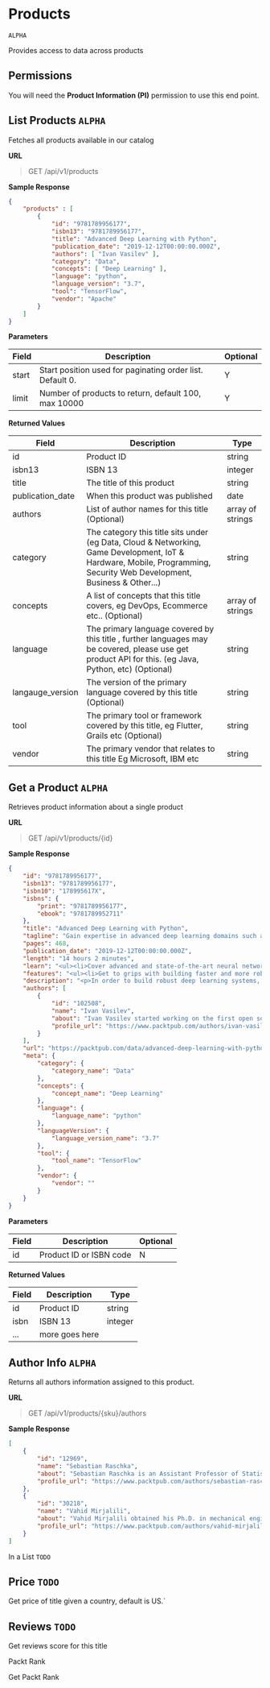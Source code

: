 # Products

`ALPHA` 

Provides access to data across products

## Permissions

You will need the **Product Information (PI)** permission to use this end point.

## List Products `ALPHA`

Fetches all products available in our catalog

**URL**

> GET /api/v1/products

**Sample Response**

```json
{
    "products" : [
        {
            "id": "9781789956177",
            "isbn13": "9781789956177",
            "title": "Advanced Deep Learning with Python",
            "publication_date": "2019-12-12T00:00:00.000Z",
            "authors": [ "Ivan Vasilev" ],
            "category": "Data",
            "concepts": [ "Deep Learning" ],
            "language": "python",
            "language_version": "3.7",
            "tool": "TensorFlow",
            "vendor": "Apache"    
        }    
    ]
}
```

**Parameters**

| Field | Description                                               | Optional |
| ----- | --------------------------------------------------------- | -------- |
| start | Start position used for paginating order list. Default 0. | Y        |
| limit | Number of products to return, default 100, max 10000      | Y        |

**Returned Values**

| Field            | Description                                                  | Type             |
| ---------------- | ------------------------------------------------------------ | ---------------- |
| id               | Product ID                                                   | string           |
| isbn13           | ISBN 13                                                      | integer          |
| title            | The title of this product                                    | string           |
| publication_date | When this product was published                              | date             |
| authors          | List of author names for this title (Optional)               | array of strings |
| category         | The category this title sits under (eg Data, Cloud & Networking, Game Development, IoT & Hardware, Mobile, Programming, Security Web Development, Business & Other...) | string           |
| concepts         | A list of concepts that this title covers, eg DevOps, Ecommerce etc.. (Optional) | array of strings |
| language         | The primary language covered by this title , further languages may be covered, please use get product API for this. (eg Java, Python, etc) (Optional) | string           |
| langauge_version | The version of the primary language covered by this title (Optional) | string           |
| tool             | The primary tool or framework covered by this title, eg Flutter,  Grails etc (Optional) | string           |
| vendor           | The primary vendor that relates to this title Eg Microsoft, IBM etc | string           |



## Get a Product `ALPHA`

Retrieves product information about a single product

**URL**

> GET /api/v1/products/{id}

**Sample Response**

```json
{
    "id": "9781789956177",
    "isbn13": "9781789956177",
    "isbn10": "178995617X",
    "isbns": {
        "print": "9781789956177",
        "ebook": "9781789952711"
    },
    "title": "Advanced Deep Learning with Python",
    "tagline": "Gain expertise in advanced deep learning domains such as neural networks, meta-learning, graph neural networks, and memory augmented neural networks using the Python ecosystem",
    "pages": 468,
    "publication_date": "2019-12-12T00:00:00.000Z",
    "length": "14 hours 2 minutes",
    "learn": "<ul><li>Cover advanced and state-of-the-art neural network architectures\r</li><li>Understand the theory and math behind neural networks\r</li><li>Train DNNs and apply them to modern deep learning problems\r</li><li>Use CNNs for object detection and image segmentation\r</li><li>Implement generative adversarial networks (GANs) and variational autoencoders to generate new images\r</li><li>Solve natural language processing (NLP) tasks, such as machine translation, using sequence-to-sequence models\r</li><li>Understand DL techniques, such as meta-learning and graph neural networks</li></ul>",
    "features": "<ul><li>Get to grips with building faster and more robust deep learning architectures\r</li><li>Investigate and train convolutional neural network (CNN) models with GPU-accelerated libraries such as TensorFlow and PyTorch\r</li><li>Apply deep neural networks (DNNs) to computer vision problems, NLP, and GANs</li></ul>",
    "description": "<p>In order to build robust deep learning systems, you’ll need to understand everything from how neural networks work to training CNN models. In this book, you’ll discover newly developed deep learning models, methodologies used in the domain, and their implementation based on areas of application. \r</p><p>\r</p><p>You’ll start by understanding the building blocks and the math behind neural networks, and then move on to CNNs and their advanced applications in computer vision. You'll also learn to apply the most popular CNN architectures in object detection and image segmentation. Further on, you’ll focus on variational autoencoders and GANs. You’ll then use neural networks to extract sophisticated vector representations of words, before going on to cover various types of recurrent networks, such as LSTM and GRU. You’ll even explore the attention mechanism to process sequential data without the help of recurrent neural networks (RNNs). Later, you’ll use graph neural networks for processing structured data, along with covering meta-learning, which allows you to train neural networks with fewer training samples. Finally, you’ll understand how to apply deep learning to autonomous vehicles.\r</p><p>\r</p><p>By the end of this book, you’ll have mastered key deep learning concepts and the different applications of deep learning models in the real world.</p>",
    "authors": [
        {
            "id": "102508",
            "name": "Ivan Vasilev",
            "about": "Ivan Vasilev started working on the first open source Java deep learning library with GPU support in 2013. The library was acquired by a German company, where he continued to develop it. He has also worked as a machine learning engineer and researcher in the area of medical image classification and segmentation with deep neural networks. Since 2017, he has been focusing on financial machine learning. He is working on a Python-based platform that provides the infrastructure to rapidly experiment with different machine learning algorithms for algorithmic trading. Ivan holds an MSc degree in artificial intelligence from the University of Sofia, St. Kliment Ohridski.\n",
            "profile_url": "https://www.packtpub.com/authors/ivan-vasilev-1bd2086d-355e-1071-0e08-55d2d72f8c14"
        }
    ],
    "url": "https://packtpub.com/data/advanced-deep-learning-with-python",
    "meta": {
        "category": {
            "category_name": "Data"
        },
        "concepts": {
            "concept_name": "Deep Learning"
        },
        "language": {
            "language_name": "python"
        },
        "languageVersion": {
            "language_version_name": "3.7"
        },
        "tool": {
            "tool_name": "TensorFlow"
        },
        "vendor": {
            "vendor": ""
        }
    }
}
```

**Parameters**

| Field | Description             | Optional |
| ----- | ----------------------- | -------- |
| id    | Product ID or ISBN code | N        |

**Returned Values**

| Field | Description    | Type    |
| ----- | -------------- | ------- |
| id    | Product ID     | string  |
| isbn  | ISBN 13        | integer |
| ...   | more goes here |         |



## Author Info `ALPHA` 

Returns all authors information assigned to this product.


**URL**

> GET /api/v1/products/{sku}/authors

**Sample Response**

```json
[
    {
        "id": "12969",
        "name": "Sebastian Raschka",
        "about": "Sebastian Raschka is an Assistant Professor of Statistics at the University of Wisconsin-Madison focusing on machine learning and deep learning research. Some of his recent research methods have been applied to solving problems in the field of biometrics for imparting privacy to face images. Other research focus areas include the development of methods related to model evaluation in machine learning, deep learning for ordinal targets, and applications of machine learning to computational biology.\n",
        "profile_url": "https://www.packtpub.com/authors/sebastian-raschka"
    },
    {
        "id": "30218",
        "name": "Vahid Mirjalili",
        "about": "Vahid Mirjalili obtained his Ph.D. in mechanical engineering working on novel methods for large-scale, computational simulations of molecular structures. Currently, he is focusing his research efforts on applications of machine learning in various computer vision projects at the Department of Computer Science and Engineering at Michigan State University. He recently joined 3M Company as a research scientist, where he uses his expertise and applies state-of-the-art machine learning and deep learning techniques to solve real-world problems in various applications to make life better.\n",
        "profile_url": "https://www.packtpub.com/authors/vahid-mirjalili"
    }
]
```


In a List `TODO`

## Price `TODO`

Get price of title given a country, default is US.`


## Reviews `TODO`

Get reviews score for this title

Packt Rank

Get Packt Rank

